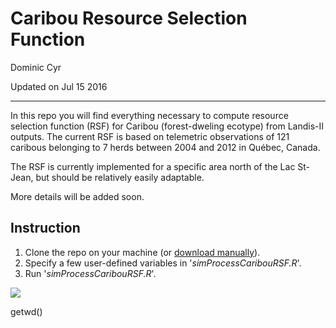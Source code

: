 # Caribou Resource Selection Function
Dominic Cyr  

Updated on Jul 15 2016

-------

In this repo you will find everything necessary to compute resource selection function (RSF) for Caribou (forest-dweling ecotype) from Landis-II outputs. The current RSF is based on telemetric observations of 121 caribous belonging to 7 herds between 2004 and 2012 in Québec, Canada.

The RSF is currently implemented for a specific area north of the Lac St-Jean, but should be relatively easily adaptable.

More details will be added soon.

## Instruction

1. Clone the repo on your machine (or [download manually][1]).
2. Specify a few user-defined variables in '_simProcessCaribouRSF.R_'.
3. Run '_simProcessCaribouRSF.R_'.

![](figures/example.gif)

[1]: https://github.com/dcyr/caribouRSF/archive/master.zip
getwd()
